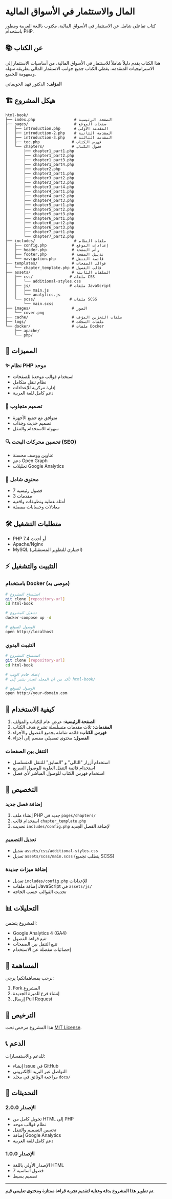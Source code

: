 # المال والاستثمار في الأسواق المالية

كتاب تفاعلي شامل عن الاستثمار في الأسواق المالية، مكتوب باللغة العربية ومطور باستخدام PHP.

## 📚 عن الكتاب

هذا الكتاب يقدم دليلاً شاملاً للاستثمار في الأسواق المالية، من أساسيات الاستثمار إلى الاستراتيجيات المتقدمة. يغطي الكتاب جميع جوانب الاستثمار المالي بطريقة سهلة ومفهومة للجميع.

**المؤلف:** الدكتور فهد الحويماني

## 🏗️ هيكل المشروع

```
html-book/
├── index.php                 # الصفحة الرئيسية
├── pages/                    # صفحات الموقع
│   ├── introduction.php      # المقدمة الأولى
│   ├── introduction-2.php    # المقدمة الثانية
│   ├── introduction-3.php    # المقدمة الثالثة
│   ├── toc.php              # فهرس الكتاب
│   └── chapters/            # فصول الكتاب
│       ├── chapter1_part1.php
│       ├── chapter1_part2.php
│       ├── chapter1_part3.php
│       ├── chapter1_part4.php
│       ├── chapter2.php
│       ├── chapter3_part1.php
│       ├── chapter3_part2.php
│       ├── chapter3_part3.php
│       ├── chapter3_part4.php
│       ├── chapter4_part1.php
│       ├── chapter4_part2.php
│       ├── chapter4_part3.php
│       ├── chapter5_part1.php
│       ├── chapter5_part2.php
│       ├── chapter5_part3.php
│       ├── chapter6_part1.php
│       ├── chapter6_part2.php
│       ├── chapter6_part3.php
│       ├── chapter7_part1.php
│       └── chapter7_part2.php
├── includes/                 # ملفات النظام
│   ├── config.php           # إعدادات الموقع
│   ├── header.php           # رأس الصفحة
│   ├── footer.php           # تذييل الصفحة
│   └── navigation.php       # قائمة التنقل
├── templates/               # قوالب الصفحات
│   └── chapter_template.php # قالب الفصول
├── assets/                  # الملفات الثابتة
│   ├── css/                # ملفات CSS
│   │   └── additional-styles.css
│   ├── js/                 # ملفات JavaScript
│   │   ├── main.js
│   │   └── analytics.js
│   └── scss/               # ملفات SCSS
│       └── main.scss
├── images/                  # الصور
│   └── cover.png
├── cache/                   # ملفات التخزين المؤقت
├── logs/                    # ملفات السجلات
└── docker/                  # ملفات Docker
    ├── apache/
    └── php/
```

## 🚀 المميزات

### ✨ نظام PHP موحد

-   استخدام قوالب موحدة للصفحات
-   نظام تنقل متكامل
-   إدارة مركزية للإعدادات
-   دعم كامل للغة العربية

### 📱 تصميم متجاوب

-   متوافق مع جميع الأجهزة
-   تصميم حديث وجذاب
-   سهولة الاستخدام والتنقل

### 🔍 تحسين محركات البحث (SEO)

-   عناوين ووصف محسنة
-   دعم Open Graph
-   تحليلات Google Analytics

### 📖 محتوى شامل

-   7 فصول رئيسية
-   3 مقدمات
-   أمثلة عملية وتطبيقات واقعية
-   معادلات وحسابات مفصلة

## 🛠️ متطلبات التشغيل

-   PHP 7.4 أو أحدث
-   Apache/Nginx
-   MySQL (اختياري للتطوير المستقبلي)

## ⚡ التثبيت والتشغيل

### باستخدام Docker (موصى به)

```bash
# استنساخ المشروع
git clone [repository-url]
cd html-book

# تشغيل المشروع
docker-compose up -d

# الوصول للموقع
open http://localhost
```

### التثبيت اليدوي

```bash
# استنساخ المشروع
git clone [repository-url]
cd html-book

# إعداد خادم الويب
# تأكد من أن المجلد الجذر يشير إلى html-book/

# الوصول للموقع
open http://your-domain.com
```

## 📖 كيفية الاستخدام

1. **الصفحة الرئيسية:** عرض عام للكتاب والمؤلف
2. **المقدمات:** ثلاث مقدمات متسلسلة تشرح هدف الكتاب
3. **فهرس الكتاب:** قائمة شاملة بجميع الفصول والأجزاء
4. **الفصول:** محتوى تفصيلي مقسم إلى أجزاء

### التنقل بين الصفحات

-   استخدام أزرار "التالي" و "السابق" للتنقل المتسلسل
-   استخدام قائمة التنقل العلوية للوصول السريع
-   استخدام فهرس الكتاب للوصول المباشر لأي فصل

## 🎨 التخصيص

### إضافة فصل جديد

1. إنشاء ملف PHP جديد في `pages/chapters/`
2. استخدام قالب `chapter_template.php`
3. تحديث `includes/config.php` لإضافة الفصل الجديد

### تعديل التصميم

-   تعديل `assets/css/additional-styles.css`
-   تعديل `assets/scss/main.scss` (يتطلب تجميع SCSS)

### إضافة ميزات جديدة

-   تعديل `includes/config.php` للإعدادات
-   إضافة ملفات JavaScript في `assets/js/`
-   تحديث القوالب حسب الحاجة

## 📊 التحليلات

المشروع يتضمن:

-   Google Analytics 4 (GA4)
-   تتبع قراءة الفصول
-   تتبع التنقل بين الصفحات
-   إحصائيات مفصلة عن الاستخدام

## 🤝 المساهمة

نرحب بمساهماتكم! يرجى:

1. Fork المشروع
2. إنشاء فرع للميزة الجديدة
3. إرسال Pull Request

## 📄 الترخيص

هذا المشروع مرخص تحت [MIT License](LICENSE).

## 📞 الدعم

للدعم والاستفسارات:

-   إنشاء Issue في GitHub
-   التواصل عبر البريد الإلكتروني
-   مراجعة الوثائق في مجلد `docs/`

## 🔄 التحديثات

### الإصدار 2.0.0

-   تحويل كامل من HTML إلى PHP
-   نظام قوالب موحد
-   تحسين التصميم والتنقل
-   إضافة Google Analytics
-   دعم كامل للغة العربية

### الإصدار 1.0.0

-   الإصدار الأولي باللغة HTML
-   7 فصول أساسية
-   تصميم بسيط

---

**تم تطوير هذا المشروع بدقة وعناية لتقديم تجربة قراءة ممتازة ومحتوى تعليمي قيم.**
